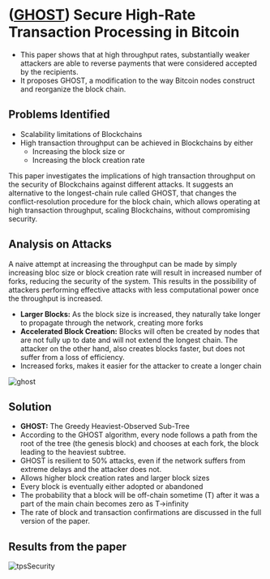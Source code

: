 # ([GHOST](https://eprint.iacr.org/2013/881.pdf)) Secure High-Rate Transaction Processing in Bitcoin

- This paper shows that at high throughput rates, substantially weaker attackers are able to reverse payments that were considered accepted by the recipients. 
- It proposes GHOST, a modification to the way Bitcoin nodes construct and reorganize the block chain.

## Problems Identified

- Scalability limitations of Blockchains
- High transaction throughput can be achieved in Blockchains by either
  - Increasing the block size or
  - Increasing the block creation rate

This paper investigates the implications of high transaction throughput on the security of Blockchains against different attacks.
It suggests an alternative to the longest-chain rule called GHOST, that changes the conflict-resolution procedure for the block 
chain, which allows operating at high transaction throughput, scaling Blockchains, without compromising security.

## Analysis on Attacks

A naive attempt at increasing the throughput can be made by simply increasing bloc size or block creation rate will result in 
increased number of forks, reducing the security of the system. This results in the possibility of attackers performing
effective attacks with less computational power once the throughput is increased.

- **Larger Blocks:** As the block size is increased, they naturally take longer to propagate through the network, creating more forks
- **Accelerated Block Creation:** Blocks will often be created by nodes that are not fully up to date and will not extend the longest 
chain. The attacker on the other hand, also creates blocks faster, but does not suffer from a loss of efficiency.
- Increased forks, makes it easier for the attacker to create a longer chain

![ghost](https://github.com/SoujanyaPonnapalli/ScalingBlockchains/blob/master/Images/GHOST/ghost.png)

## Solution

- **GHOST:** The Greedy Heaviest-Observed Sub-Tree
- According to the GHOST algorithm, every node follows a path from the root of the tree (the genesis block) and chooses at each fork, 
the block leading to the heaviest subtree.
-  GHOST is resilient to 50% attacks, even if the network suffers from extreme delays and the attacker does not.
- Allows higher block creation rates and larger block sizes
- Every block is eventually either adopted or abandoned
- The probability that a block will be off-chain sometime (T) after it was a part of the main chain becomes zero as T->infinity
- The rate of block and transaction confirmations are discussed in the full version of the paper.

## Results from the paper

![tpsSecurity](https://github.com/SoujanyaPonnapalli/ScalingBlockchains/blob/master/Images/GHOST/tpsSecurity.png)